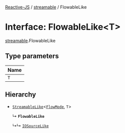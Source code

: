 [Reactive-JS](../README.md) / [streamable](../modules/streamable.md) / FlowableLike

# Interface: FlowableLike<T\>

[streamable](../modules/streamable.md).FlowableLike

## Type parameters

| Name |
| :------ |
| `T` |

## Hierarchy

- [`StreamableLike`](streamable.StreamableLike.md)<[`FlowMode`](../modules/streamable.md#flowmode), `T`\>

  ↳ **`FlowableLike`**

  ↳↳ [`IOSourceLike`](io.IOSourceLike.md)
